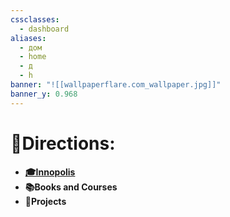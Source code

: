 ```yaml
---
cssclasses:
  - dashboard
aliases:
  - дом
  - home
  - д
  - h
banner: "![[wallpaperflare.com_wallpaper.jpg]]"
banner_y: 0.968
---
```

# 🚪Directions:
- **[🎓Innopolis](Innopolis%20University.md)**
- **📚Books and Courses**
- **🚀Projects**
